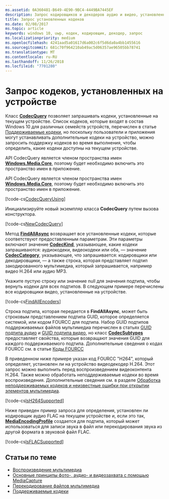 ```yaml
---
ms.assetid: 0A360481-B649-4E90-9BC4-4449BA7445EF
description: Запрос кодировщиков и декодеров аудио и видео, установленных на устройстве.
title: Запрос установленных кодеков
ms.date: 02/08/2017
ms.topic: article
keywords: windows 10, uwp, кодек, кодировщик, декодер, запрос
ms.localizationpriority: medium
ms.openlocfilehash: 4241aad5a01617d6a002c6f5d6da0a4bb1455616
ms.sourcegitcommit: 681c70f964210ab49ac5d06357ae96505bb78741
ms.translationtype: MT
ms.contentlocale: ru-RU
ms.lasthandoff: 11/26/2018
ms.locfileid: "7701280"
---
```

# <a name="query-for-codecs-installed-on-a-device"></a>Запрос кодеков, установленных на устройстве
Класс **[CodecQuery](https://docs.microsoft.com/uwp/api/windows.media.core.codecquery)** позволяет запрашивать кодеки, установленные на текущем устройстве. Список кодеков, которые входят в состав Windows 10 для различных семейств устройств, перечислен в статье [Поддерживаемые кодеки](supported-codecs.md), но поскольку пользователи и приложения могут устанавливать дополнительные кодеки на устройство, можно запросить поддержку кодеков во время выполнения, чтобы определить, какие кодеки доступны на текущем устройстве.

API CodecQuery является членом пространства имен **[Windows.Media.Core](https://docs.microsoft.com/uwp/api/windows.media.core)**, поэтому будет необходимо включить это пространство имен в приложение.

API CodecQuery является членом пространства имен **[Windows.Media.Core](https://docs.microsoft.com/uwp/api/windows.media.core)**, поэтому будет необходимо включить это пространство имен в приложение.

[!code-cs[CodecQueryUsing](./code/TranscodeWin10/cs/MainPage.xaml.cs#SnippetCodecQueryUsing)]

Инициализируйте новый экземпляр класса **CodecQuery** путем вызова конструктора.

[!code-cs[NewCodecQuery](./code/TranscodeWin10/cs/MainPage.xaml.cs#SnippetNewCodecQuery)]

Метод **[FindAllAsync](https://docs.microsoft.com/uwp/api/windows.media.core.codecquery.findallasync)** возвращает все установленные кодеки, которые соответствуют предоставленным параметрам. Эти параметры включают значение **[CodecKind](https://docs.microsoft.com/uwp/api/windows.media.core.codeckind)**, указывающее, какие кодеки запрашиваются: аудиокодеки, видеокодеки или оба, — значение **[CodecCategory](https://docs.microsoft.com/uwp/api/windows.media.core.codeccategory)**, указывающее, что запрашивается: кодировщики или декодировщики, — а также строка, которая представляет подтип закодированного мультимедиа, который запрашивается, например видео H.264 или аудио MP3.

Укажите пустую строку или значение null для значения подтипа, чтобы вернуть кодеки для всех подтипов. В следующем примере перечислены все кодировщики видео, установленные на устройстве.

[!code-cs[FindAllEncoders](./code/TranscodeWin10/cs/MainPage.xaml.cs#SnippetFindAllEncoders)]

Строка подтипа, которая передается в **FindAllAsync**, может быть строковым представлением подтипа GUID, которое определяется системой, или кодом FOURCC для подтипа. Набор GUID подтипов поддерживаемых файлов мультимедиа перечислен в статьях [GUID подтипа аудио](https://msdn.microsoft.com/library/windows/desktop/aa372553(v=vs.85).aspx) и [GUID подтипа видео](https://msdn.microsoft.com/library/windows/desktop/aa370819(v=vs.85).aspx), но класс **[CodecSubtypes](https://docs.microsoft.com/uwp/api/windows.media.core.codecsubtypes)** предоставляет свойства, которые возвращают значения GUID для каждого поддерживаемого подтипа. Дополнительные сведения о кодах FOURCC см. в статье [Коды FOURCC](https://msdn.microsoft.com/library/windows/desktop/dd375802(v=vs.85).aspx) 

В приведенном ниже примере указан код FOURCC "H264", который определяет, установлен ли на устройство видеодекодер H.264. Этот запрос можно выполнить перед воспроизведением видеоконтента H.264. Также можно обработать неподдерживаемые кодеки во время воспроизведения. Дополнительные сведения см. в разделе [Обработка неподдерживаемых кодеков и неизвестные ошибки при открытии элементов мультимедиа](https://docs.microsoft.com/windows/uwp/audio-video-camera/media-playback-with-mediasource#handle-unsupported-codecs-and-unknown-errors-when-opening-media-items).

[!code-cs[IsH264Supported](./code/TranscodeWin10/cs/MainPage.xaml.cs#SnippetIsH264Supported)]

Ниже приведен пример запроса для определения, установлен ли кодировщик аудио FLAC на текущем устройстве и, если это так, **[MediaEncodingProfile](https://docs.microsoft.com/uwp/api/Windows.Media.MediaProperties.MediaEncodingProfile)** создается для подтипа, который может использоваться для записи звука в файл или перекодирования звука из другой формата в звуковой файл FLAC.

[!code-cs[IsFLACSupported](./code/TranscodeWin10/cs/MainPage.xaml.cs#SnippetIsFLACSupported)]

## <a name="related-topics"></a>Статьи по теме

* [Воспроизведение мультимедиа](media-playback.md)
* [Основные принципы фото-, аудио- и видеозахвата с помощью MediaCapture](basic-photo-video-and-audio-capture-with-MediaCapture.md)
* [Перекодирование файлов мультимедиа](transcode-media-files.md)
* [Поддерживаемые кодеки](supported-codecs.md)
 

 




